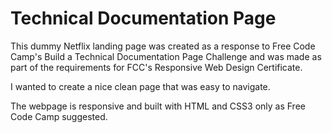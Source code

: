 # Technical Documentation Page

This dummy Netflix landing page was created as a response to Free Code Camp's Build a Technical Documentation Page Challenge and was made as part of the requirements for FCC's Responsive Web Design Certificate.

I wanted to create a nice clean page that was easy to navigate.

The webpage is responsive and built with HTML and CSS3 only as Free Code Camp suggested.
